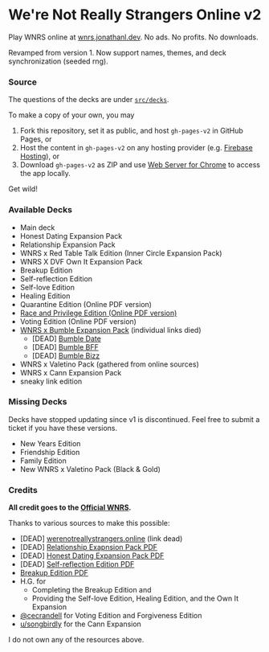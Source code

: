 # We're Not Really Strangers Online v2

Play WNRS online at [wnrs.jonathanl.dev](https://wnrs.jonathanl.dev). No ads. No profits. No downloads.

Revamped from version 1. Now support names, themes, and deck synchronization (seeded rng).

### Source

The questions of the decks are under [`src/decks`](https://github.com/jonathan-lph/wnrs/tree/v2/src/decks).

To make a copy of your own, you may

1. Fork this repository, set it as public, and host `gh-pages-v2` in GitHub Pages, or
2. Host the content in `gh-pages-v2` on any hosting provider (e.g. [Firebase Hosting](https://firebase.google.com/docs/hosting/quickstart)), or
3. Download `gh-pages-v2` as ZIP and use [Web Server for Chrome](https://chrome.google.com/webstore/detail/web-server-for-chrome/ofhbbkphhbklhfoeikjpcbhemlocgigb) to access the app locally.

Get wild!

### Available Decks

- Main deck
- Honest Dating Expansion Pack
- Relationship Expansion Pack
- WNRS x Red Table Talk Edition (Inner Circle Expansion Pack)
- WNRS X DVF Own It Expansion Pack
- Breakup Edition
- Self-reflection Edition
- Self-love Edition
- Healing Edition
- Quarantine Edition (Online PDF version)
- [Race and Privilege Edition (Online PDF version)](https://drive.google.com/file/d/1nNqIKv7wa4f3EYHCcXkutoznRx6qDDaz/view)
- Voting Edition (Online PDF version)
- [WNRS x Bumble Expansion Pack](https://bumble.com/en/the-buzz/wnrs-card-game) (individual links died)
  - [DEAD] [Bumble Date](https://dl.dropboxusercontent.com//s/vk4u4zc3i7gmsvf/WNRS_Date%20Cards.pdf?dl=0)
  - [DEAD] [Bumble BFF](https://dl.dropboxusercontent.com/s/9238tjyf204ly3i/WNRS_BFF%20Cards.pdf)
  - [DEAD] [Bumble Bizz](https://dl.dropboxusercontent.com/s/o6tzq56xlql5osx/WNRS_Bizz%20Cards.pdf?dl=0)
- WNRS x Valetino Pack (gathered from online sources)
- WNRS x Cann Expansion Pack 
- sneaky link edition

### Missing Decks

Decks have stopped updating since v1 is discontinued. Feel free to submit a ticket if you have these versions.


- New Years Edition
- Friendship Edition
- Family Edition
- New WNRS x Valetino Pack (Black & Gold)

### Credits

**All credit goes to the [Official WNRS](https://www.werenotreallystrangers.com/).** 

Thanks to various sources to make this possible:

- [DEAD] [werenotreallystrangers.online](https://www.werenotreallystrangers.online/) (link dead)
- [DEAD] [Relationship Exapnsion Pack PDF](https://dochub.com/roughunderscoreoutlines/ok2BPdERPa9DGDBKAxpLrN/relationship-wnrs-pdf?dt=AXuCHZr9L4ypEGKbqj8z)
- [DEAD] [Honest Dating Expansion Pack PDF](https://dochub.com/roughunderscoreoutlines/r4D6EkZVZZp2mNBVpQXW7O/honest-dating-wnrs-3-pdf?dt=LjiqJAQd6CRamnAoMbew)
- [DEAD] [Self-reflection Edition PDF](https://dochub.com/roughunderscoreoutlines/8adOrbPVQgljYnBR24Mj7D/self-reflection-wnrs-3-pdf?dt=Z44EAc2EzxcF7YquWmdg)
- [Breakup Edition PDF](https://docs.google.com/document/d/1-MPhFVRuzj4LZcatqvYJRKnYkIQOwxHr1sYwJ6WYrWM/edit?usp=sharing)
- H.G. for 
  - Completing the Breakup Edition and 
  - Providing the Self-love Edition, Healing Edition, and the Own It Expansion
- [@cecrandell](https://github.com/cecrandell/) for Voting Edition and Forgiveness Edition 
- [u/songbirdly](https://www.reddit.com/user/songbirdly) for the Cann Expansion

I do not own any of the resources above.
